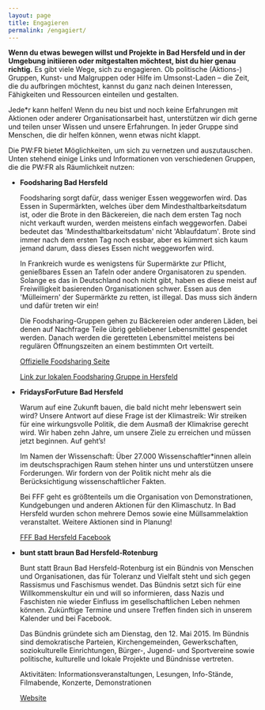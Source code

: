 ```yaml
---
layout: page
title: Engagieren
permalink: /engagiert/
---
```

**Wenn du etwas bewegen willst und Projekte in Bad Hersfeld und in der 
Umgebung initiieren oder mitgestalten möchtest, bist du hier genau richtig.** Es gibt 
viele Wege, sich zu engagieren. Ob politische (Aktions-) Gruppen, Kunst- und Malgruppen oder Hilfe im Umsonst-Laden – die Zeit, die du aufbringen möchtest, kannst du ganz nach deinen Interessen, Fähigkeiten und Ressourcen einteilen und gestalten.

Jede\*r kann helfen! Wenn du neu bist und noch keine Erfahrungen mit 
Aktionen oder anderer Organisationsarbeit hast, unterstützen wir dich gerne und teilen unser Wissen und unsere Erfahrungen. In jeder Gruppe sind Menschen, die dir helfen können, 
wenn etwas nicht klappt.

Die PW:FR bietet Möglichkeiten, um sich zu vernetzen und auszutauschen. Unten stehend einige Links und Informationen von verschiedenen Gruppen, die die PW:FR als Räumlichkeit nutzen:

- **Foodsharing Bad Hersfeld**

	Foodsharing sorgt dafür, dass weniger Essen weggeworfen wird. Das Essen in Supermärkten, welches über dem Mindesthaltbarkeitsdatum ist, oder die Brote in den Bäckereien, die nach dem ersten Tag noch nicht verkauft wurden, werden meistens einfach weggeworfen. Dabei bedeutet das 'Mindesthaltbarkeitsdatum' nicht 'Ablaufdatum'. Brote sind immer nach dem ersten Tag noch essbar, aber es kümmert sich kaum jemand darum, dass dieses Essen nicht weggeworfen wird.

	In Frankreich wurde es wenigstens für Supermärkte zur Pflicht, genießbares Essen an Tafeln oder andere Organisatoren zu spenden. Solange es das in Deutschland noch nicht gibt, haben es diese meist auf Freiwilligkeit basierenden Organisationen schwer. Essen aus den 'Mülleimern' der Supermärkte zu retten, ist illegal. Das muss sich ändern und dafür treten wir ein!

	Die Foodsharing-Gruppen gehen zu Bäckereien oder anderen Läden, bei denen auf Nachfrage Teile übrig gebliebener Lebensmittel gespendet werden. Danach werden die geretteten Lebensmittel meistens bei regulären Öffnungszeiten an einem bestimmten Ort verteilt.
	
	[Offizielle Foodsharing Seite](https://foodsharing.de/)
	
	[Link zur lokalen Foodsharing Gruppe in Hersfeld](https://chat.whatsapp.com/JtDpzjNm2KVCZFHEHtGUxc)

- **FridaysForFuture Bad Hersfeld**

	Warum auf eine Zukunft bauen, die bald nicht mehr lebenswert 
	sein wird? Unsere Antwort auf diese Frage ist der Klimastreik: Wir 
	streiken für eine wirkungsvolle Politik, die dem Ausmaß der
	Klimakrise gerecht wird. Wir haben zehn Jahre, um unsere Ziele 
	zu erreichen und müssen jetzt beginnen. Auf geht’s!

	Im Namen der Wissenschaft: Über 27.000 Wissenschaftler\*innen 
	allein im deutschsprachigen Raum stehen hinter uns und unterstützen 
	unsere Forderungen. Wir fordern von der Politik nicht mehr als
	die Berücksichtigung wissenschaftlicher Fakten.

	Bei FFF geht es größtenteils um die Organisation von 
	Demonstrationen, Kundgebungen und anderen Aktionen für den Klimaschutz. 
	In Bad Hersfeld wurden schon mehrere Demos sowie eine Müllsammelaktion veranstaltet.
	Weitere Aktionen sind in Planung!

	[FFF Bad Hersfeld Facebook](https://www.facebook.com/Fridays-for-future-Bad-Hersfeld-497545327737312/) 

- **bunt statt braun Bad Hersfeld-Rotenburg**

	Bunt statt Braun Bad Hersfeld-Rotenburg ist ein Bündnis von Menschen und Organisationen, das für Toleranz und Vielfalt steht und sich gegen Rassismus und Faschismus wendet. Das Bündnis setzt sich für eine Willkommenskultur ein und will so informieren, dass Nazis und Faschisten nie wieder Einfluss im gesellschaftlichen Leben nehmen können. Zukünftige Termine und unsere Treffen finden sich in unserem Kalender und bei Facebook.

	Das Bündnis gründete sich am Dienstag, den 12. Mai 2015. Im Bündnis sind demokratische Parteien, Kirchengemeinden, Gewerkschaften, soziokulturelle Einrichtungen, Bürger-, Jugend- und Sportvereine sowie politische, kulturelle und lokale Projekte und Bündnisse vertreten.

	Aktivitäten: Informationsveranstaltungen, Lesungen, Info-Stände, Filmabende, Konzerte, Demonstrationen
	
	[Website](http://buntstattbraun-hef-rof.de/)

